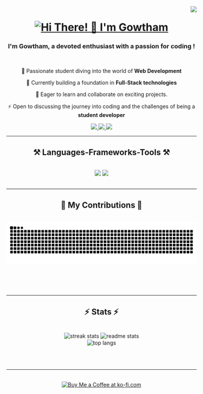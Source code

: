 <img align="right" src="https://visitor-badge.laobi.icu/badge?page_id=GowthamXeno.GowthamXeno" />

<h1 align="center">
    <a href="https://git.io/typing-svg"><img src="https://readme-typing-svg.demolab.com?font=Righteous&size=35&duration=3500&pause=500&center=true&random=false&width=500&height=70&lines=Hi+There!+%F0%9F%91%8B;I'm+Gowtham;Programming+Enthusiast+;Full+Stack+Web+Developer" alt="Hi There! 👋 I'm Gowtham" /></a>
</h1>

<h3 align="center">I'm Gowtham, a devoted enthusiast with a passion for coding !</h3>

<br/>

<div align="center">
 
 🔭 Passionate student diving into the world of **Web Development**
 
 🌱 Currently building a foundation in **Full-Stack technologies**

🚀 Eager to learn and collaborate on exciting projects.

⚡ Open to discussing the journey into coding and the challenges of being a **student developer**

 </div>
 
<div align="center"> 
  <a href="mailto:gowthamudpm2004@gmail.com">
    <img src="https://img.shields.io/badge/Gmail-333333?style=for-the-badge&logo=gmail&logoColor=red" />
  </a>
  <a href="https://www.linkedin.com/in/gowtham-m-75973a22a/" target="_blank">
    <img src="https://img.shields.io/badge/LinkedIn-0077B5?style=for-the-badge&logo=linkedin&logoColor=white" target="_blank" />
  </a>
  <a href="https://portfoliogowtham.vercel.app/" target="_blank">
     <img src="https://img.shields.io/badge/Portfolio-FF5722?style=for-the-badge&logo=todoist&logoColor=white" target="_blank" /> <!-- sqlite, safari, google-chrome are other good icon options -->
  </a>
</div>

 <hr/>
 
<h2 align="center">⚒️ Languages-Frameworks-Tools ⚒️</h2>
<br/>
<div align="center">
    <img src="https://skillicons.dev/icons?i=react,bootstrap,mui,html,css,vscode,github,figma,tailwind,git,r" />
    <img src="https://skillicons.dev/icons?i=nodejs,python,javascript,typescript,express,firebase,mongodb,c,java,nextjs,mysql,flask" /><br>
</div>

<br/>
<hr/>

<div align="center">
  <h2>🐍 My Contributions 🐍</h2>
  <br>
  <picture>
  <source
    media="(prefers-color-scheme: dark)"
    srcset="https://raw.githubusercontent.com/GowthamXeno/GowthamXeno/output/github-contribution-grid-snake-dark-xeno.svg"
  />
  <source
    media="(prefers-color-scheme: light)"
    srcset="https://raw.githubusercontent.com/GowthamXeno/GowthamXeno/output/github-contribution-grid-snake.svg"
  />
  <img
    alt="github contribution grid snake animation"
    src="https://raw.githubusercontent.com/GowthamXeno/GowthamXeno/output/github-contribution-grid-snake-dark-xeno.svg"
  />
</picture>
  
  <br/><br/><br/>
</div>

<hr/>

<h2 align="center">⚡ Stats ⚡</h2>
<br>
<div align=center>
  <img width=390 src="https://github-readme-streak-stats-salesp07.vercel.app/?user=salesp07&count_private=true&theme=react&border_radius=10" alt="streak stats"/>
  <img width=390 src="https://github-readme-stats-salesp07.vercel.app/api?username=salesp07&count_private=true&show_icons=true&theme=react&rank_icon=github&border_radius=10" alt="readme stats" />
  <br/>
  <img width=325 align="center" src="https://github-readme-stats-salesp07.vercel.app/api/top-langs/?username=salesp07&hide=HTML&langs_count=8&layout=compact&theme=react&border_radius=10&size_weight=0.5&count_weight=0.5&exclude_repo=github-readme-stats" alt="top langs" />
</div>

<br/><br/>

<hr/>

<br/>

<div align="center">
<a href='https://ko-fi.com/V7V4RAK9C' target='_blank'><img height='64' style='border:0px;height:64px;' src='https://storage.ko-fi.com/cdn/kofi1.png?v=3' border='0' alt='Buy Me a Coffee at ko-fi.com' /></a>
</div>

<br/>
